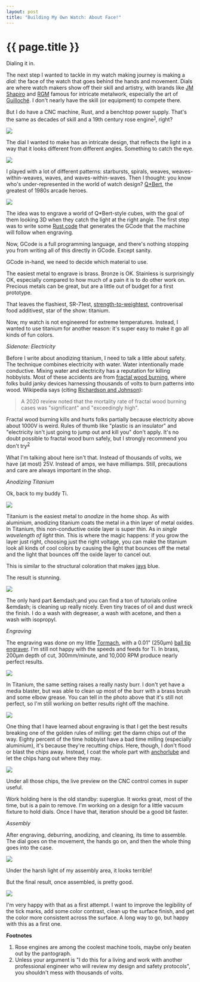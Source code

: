 ```yaml
---
layout: post
title: "Building My Own Watch: About Face!"
---
```


{{ page.title }}
================

<p class="meta">Dialing it in.</p>

The next step I wanted to tackle in my watch making journey is making a *dial*: the face of the watch that goes behind the hands and movement. Dials are where watch makers show off their skill and artistry, with brands like [JM Shapiro](https://www.jnshapirowatches.com/infinity-series/) and [RGM](https://www.rgmwatches.com/guilloche) famous for intricate metalwork, especially the art of [Guilloché](https://en.wikipedia.org/wiki/Guilloch%C3%A9). I don't nearly have the skill (or equipment) to compete there.

But I do have a CNC machine, Rust, and a benchtop power supply. That's the same as decades of skill and a 19th century rose engine<sup>[1](#foot1)</sup>, right?

![](/misc-blog/images/guilloche_one.jpg)

The dial I wanted to make has an intricate design, that reflects the light in a way that it looks different from different angles. Something to catch the eye.

![](/misc-blog/images/guilloche_two.jpg)

I played with a lot of different patterns: starbursts, spirals, weaves, weaves-within-weaves, waves, and waves-within-waves. Then I thought: you know who's under-represented in the world of watch design? [Q\*Bert](https://en.wikipedia.org/wiki/Q*bert), the greatest of 1980s arcade heroes.

![](/misc-blog/images/qbert.png)

The idea was to engrave a world of Q\*Bert-style cubes, with the goal of them looking 3D when they catch the light at the right angle. The first step was to write some [Rust code](https://github.com/mbrooker/gear_gen/blob/master/src/bin/guilloche_cube_gen.rs) that generates the GCode that the machine will follow when engraving.

Now, GCode is a full programming language, and there's nothing stopping you from writing all of this directly in GCode. Except sanity. 

GCode in-hand, we need to decide which material to use.

The easiest metal to engrave is brass. Bronze is OK. Stainless is surprisingly OK, especially compared to how much of a pain it is to do other work on. Precious metals can be great, but are a little out of budget for a first prototype.

That leaves the flashiest, SR-71est, [strength-to-weightest](https://aviation.stackexchange.com/questions/96722/why-was-the-sr-71-made-of-titanium), controverisal food additivest, star of the show: titanium.

Now, my watch is not engineered for extreme temperatures. Instead, I wanted to use titanium for another reason: it's super easy to make it go all kinds of fun colors.

*Sidenote: Electricity*

Before I write about anodizing titanium, I need to talk a little about safety. The technique combines electricity with water. Water intentionally made conductive. Mixing water and electricity has a reputation for killing hobbyists. Most of these accidents are from [fractal wood burning](https://en.wikipedia.org/wiki/Fractal_burning), where folks build janky devices harnessing thousands of volts to burn patterns into wood. Wikipedia says (citing [Richardson and Johnson](https://pmc.ncbi.nlm.nih.gov/articles/PMC7819263/)):

> A 2020 review noted that the mortality rate of fractal wood burning cases was "significant" and "exceedingly high".

Fractal wood burning kills and hurts folks partially because electricity above about 1000V is weird. Rules of thumb like "plastic is an insulator" and "electricity isn't just going to jump out and kill you" don't apply. It's no doubt possible to fractal wood burn safely, but I strongly recommend you don't try<sup>[2](#foot2)</sup>

What I'm talking about here isn't that. Instead of thousands of volts, we have (at most) 25V. Instead of amps, we have milliamps. Still, precautions and care are always important in the shop.

*Anodizing Titanium*

Ok, back to my buddy Ti.

![](/misc-blog/images/raw_ti.jpg)

Titanium is the easiest metal to *anodize* in the home shop. As with aluminium, anodizing titanium coats the metal in a thin layer of metal oxides. In Titanium, this non-conductive oxide layer is super thin. As in *single wavelength of light* thin. This is where the magic happens: if you grow the layer just right, choosing just the right voltage, you can make the titanium look all kinds of cool colors by causing the light that bounces off the metal and the light that bounces off the oxide layer to cancel out. 

This is similar to the structural coloration that makes [jays](https://en.wikipedia.org/wiki/California_scrub_jay) blue.

The result is stunning.

![](/misc-blog/images/colored_ti.jpg)

The only hard part &emdash;and you can find a ton of tutorials online &emdash; is cleaning up really nicely. Even tiny traces of oil and dust wreck the finish. I do a wash with degreaser, a wash with acetone, and then a wash with isopropyl.

*Engraving*

The engraving was done on my little [Tormach](https://brooker.co.za/misc-blog/2024/02/24/tormach.html), with a 0.01" (250μm) [ball tip engraver](https://www.lakeshorecarbide.com/010balltipforstandardengraving.aspx). I'm still not happy with the speeds and feeds for Ti. In brass, 200μm depth of cut, 300mm/minute, and 10,000 RPM produce nearly perfect results.

![](/misc-blog/images/brass_cubes.jpg)

In Titanium, the same setting raises a really nasty burr. I don't yet have a media blaster, but was able to clean up most of the burr with a brass brush and some elbow grease. You can tell in the photo above that it's still not perfect, so I'm still working on better results right off the machine.

![](/misc-blog/images/engraving_cutting.jpg)

One thing that I have learned about engraving is that I get the best results breaking one of the golden rules of milling: get the damn chips out of the way. Eighty percent of the time hobbyist have a bad time milling (especially aluminium), it's because they're recutting chips. Here, though, I don't flood or blast the chips away. Instead, I coat the whole part with [anchorlube](https://anchorlube.com/product/anchorlube/) and let the chips hang out where they may.

![](/misc-blog/images/pathpilot.jpg)

Under all those chips, the live preview on the CNC control comes in super useful.

Work holding here is the old standby: superglue. It works great, most of the time, but is a pain to remove. I'm working on a design for a little vacuum fixture to hold dials. Once I have that, iteration should be a good bit faster.

*Assembly*

After engraving, deburring, anodizing, and cleaning, its time to assemble. The dial goes on the movement, the hands go on, and then the whole thing goes into the case.

![](/misc-blog/images/dial_assembly.jpg)

Under the harsh light of my assembly area, it looks terrible!

But the final result, once assembled, is pretty good.

![](/misc-blog/images/dial_final.jpg)

I'm very happy with that as a first attempt. I want to improve the legibility of the tick marks, add some color contrast, clean up the surface finish, and get the color more consistent across the surface. A long way to go, but happy with this as a first one.

**Footnotes**

1. <a name="foot1"></a> Rose engines are among the coolest machine tools, maybe only beaten out by the pantograph.
2. <a name="foot2"></a> Unless your argument is "I do this for a living and work with another professional engineer who will review my design and safety protocols", you shouldn't mess with thousands of volts.